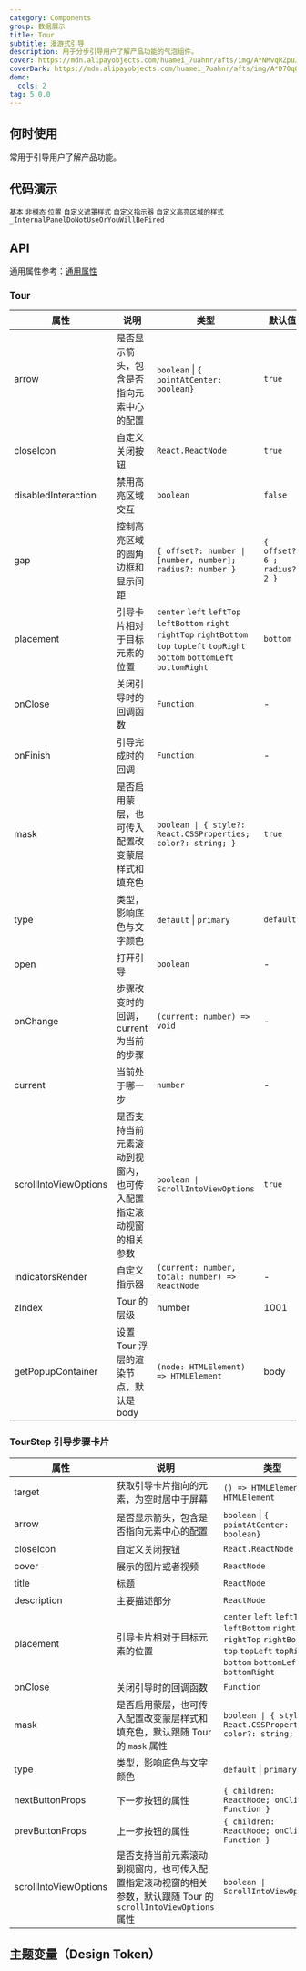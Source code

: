 ```yaml
---
category: Components
group: 数据展示
title: Tour
subtitle: 漫游式引导
description: 用于分步引导用户了解产品功能的气泡组件。
cover: https://mdn.alipayobjects.com/huamei_7uahnr/afts/img/A*NMvqRZpuJfQAAAAAAAAAAAAADrJ8AQ/original
coverDark: https://mdn.alipayobjects.com/huamei_7uahnr/afts/img/A*D70qQJJmzhgAAAAAAAAAAAAADrJ8AQ/original
demo:
  cols: 2
tag: 5.0.0
---
```


## 何时使用

常用于引导用户了解产品功能。

## 代码演示

<!-- prettier-ignore -->
<code src="./demo/basic.tsx">基本</code>
<code src="./demo/non-modal.tsx">非模态</code>
<code src="./demo/placement.tsx">位置</code>
<code src="./demo/mask.tsx">自定义遮罩样式</code>
<code src="./demo/indicator.tsx">自定义指示器</code>
<code src="./demo/gap.tsx">自定义高亮区域的样式</code>
<code src="./demo/render-panel.tsx" debug>\_InternalPanelDoNotUseOrYouWillBeFired</code>

## API

通用属性参考：[通用属性](/docs/react/common-props)

### Tour

| 属性 | 说明 | 类型 | 默认值 | 版本 |
| --- | --- | --- | --- | --- |
| arrow | 是否显示箭头，包含是否指向元素中心的配置 | `boolean` \| `{ pointAtCenter: boolean}` | `true` |  |
| closeIcon | 自定义关闭按钮 | `React.ReactNode` | `true` | 5.9.0 |
| disabledInteraction | 禁用高亮区域交互 | `boolean` | `false` | 5.13.0 |
| gap | 控制高亮区域的圆角边框和显示间距 | `{ offset?: number \| [number, number]; radius?: number }` | `{ offset?: 6 ; radius?: 2 }` | 5.0.0 (数组类型的 `offset`: 5.9.0 ) |
| placement | 引导卡片相对于目标元素的位置 | `center` `left` `leftTop` `leftBottom` `right` `rightTop` `rightBottom` `top` `topLeft` `topRight` `bottom` `bottomLeft` `bottomRight` | `bottom` |  |
| onClose | 关闭引导时的回调函数 | `Function` | - |  |
| onFinish | 引导完成时的回调 | `Function` | - |  |
| mask | 是否启用蒙层，也可传入配置改变蒙层样式和填充色 | `boolean \| { style?: React.CSSProperties; color?: string; }` | `true` |  |
| type | 类型，影响底色与文字颜色 | `default` \| `primary` | `default` |  |
| open | 打开引导 | `boolean` | - |  |
| onChange | 步骤改变时的回调，current 为当前的步骤 | `(current: number) => void` | - |  |
| current | 当前处于哪一步 | `number` | - |  |
| scrollIntoViewOptions | 是否支持当前元素滚动到视窗内，也可传入配置指定滚动视窗的相关参数 | `boolean \| ScrollIntoViewOptions` | `true` | 5.2.0 |
| indicatorsRender | 自定义指示器 | `(current: number, total: number) => ReactNode` | - | 5.2.0 |
| zIndex | Tour 的层级 | number | 1001 | 5.3.0 |
| getPopupContainer | 设置 Tour 浮层的渲染节点，默认是 body | `(node: HTMLElement) => HTMLElement` | body | 5.12.0 |

### TourStep 引导步骤卡片

| 属性 | 说明 | 类型 | 默认值 | 版本 |
| --- | --- | --- | --- | --- |
| target | 获取引导卡片指向的元素，为空时居中于屏幕 | `() => HTMLElement` \| `HTMLElement` | - |  |
| arrow | 是否显示箭头，包含是否指向元素中心的配置 | `boolean` \| `{ pointAtCenter: boolean}` | `true` |  |
| closeIcon | 自定义关闭按钮 | `React.ReactNode` | `true` | 5.9.0 |
| cover | 展示的图片或者视频 | `ReactNode` | - |  |
| title | 标题 | `ReactNode` | - |  |
| description | 主要描述部分 | `ReactNode` | - |  |
| placement | 引导卡片相对于目标元素的位置 | `center` `left` `leftTop` `leftBottom` `right` `rightTop` `rightBottom` `top` `topLeft` `topRight` `bottom` `bottomLeft` `bottomRight` | `bottom` |
| onClose | 关闭引导时的回调函数 | `Function` | - |  |
| mask | 是否启用蒙层，也可传入配置改变蒙层样式和填充色，默认跟随 Tour 的 `mask` 属性 | `boolean \| { style?: React.CSSProperties; color?: string; }` | `true` |  |
| type | 类型，影响底色与文字颜色 | `default` \| `primary` | `default` |  |
| nextButtonProps | 下一步按钮的属性 | `{ children: ReactNode; onClick: Function }` | - |  |
| prevButtonProps | 上一步按钮的属性 | `{ children: ReactNode; onClick: Function }` | - |  |
| scrollIntoViewOptions | 是否支持当前元素滚动到视窗内，也可传入配置指定滚动视窗的相关参数，默认跟随 Tour 的 `scrollIntoViewOptions` 属性 | `boolean \| ScrollIntoViewOptions` | `true` | 5.2.0 |

## 主题变量（Design Token）

<ComponentTokenTable component="Tour"></ComponentTokenTable>
